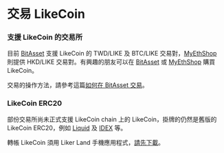 # 交易 LikeCoin

### 支援 LikeCoin 的交易所

目前 [BitAsset](https://www.bitasset.com) 支援 LikeCoin 的 TWD/LIKE 及 BTC/LIKE 交易對，[MyEthShop](https://www.myethshop.com) 則提供 HKD/LIKE 交易對。有興趣的朋友可以在 [BitAsset](https://www.bitasset.com) 或 [MyEthShop](https://www.myethshop.com) 購買 LikeCoin。 

交易的操作方法，請參考這篇[如何在 BitAsset 交易](https://docs.like.co/v/zh/user-guide/likecoin-token/zai-bitasset-jiao-yi)。

### LikeCoin ERC20

部份交易所尚未正式支援 LikeCoin chain 上的 LikeCoin，掛牌的仍然是舊版的 LikeCoin ERC20，例如 [Liquid](https://app.liquid.com/exchange/LIKEBTC) 及 [IDEX](https://idex.market/eth/like) 等。

轉帳 LikeCoin 須用 Liker Land 手機應用程式，[請先下載](https://like.co/in/getapp)。



